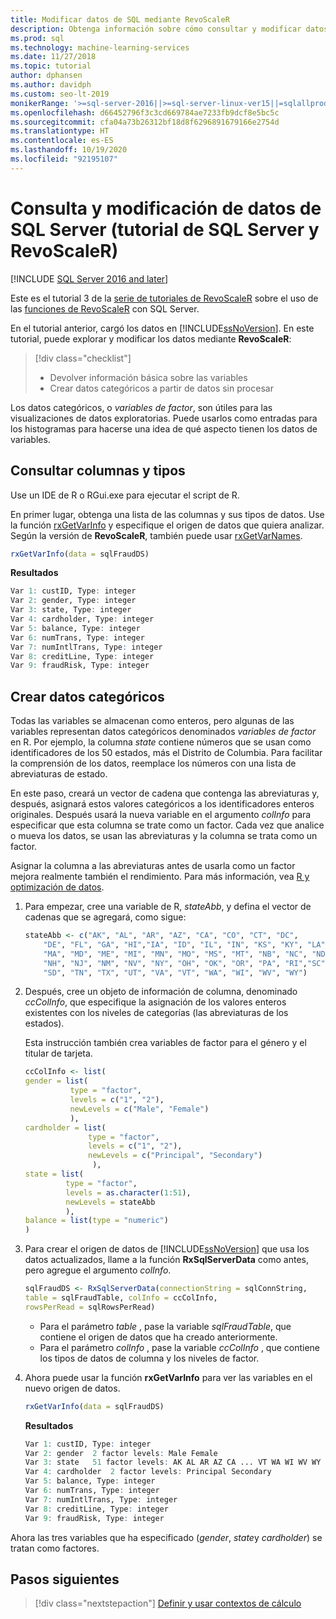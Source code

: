```yaml
---
title: Modificar datos de SQL mediante RevoScaleR
description: Obtenga información sobre cómo consultar y modificar datos mediante el lenguaje R en SQL Server, específicamente la función RevoScaleR.
ms.prod: sql
ms.technology: machine-learning-services
ms.date: 11/27/2018
ms.topic: tutorial
author: dphansen
ms.author: davidph
ms.custom: seo-lt-2019
monikerRange: '>=sql-server-2016||>=sql-server-linux-ver15||=sqlallproducts-allversions'
ms.openlocfilehash: d66452796f3c3cd669784ae7233fb9dcf8e5bc5c
ms.sourcegitcommit: cfa04a73b26312bf18d8f6296891679166e2754d
ms.translationtype: HT
ms.contentlocale: es-ES
ms.lasthandoff: 10/19/2020
ms.locfileid: "92195107"
---
```

# <a name="query-and-modify-the-sql-server-data-sql-server-and-revoscaler-tutorial"></a>Consulta y modificación de datos de SQL Server (tutorial de SQL Server y RevoScaleR)
[!INCLUDE [SQL Server 2016 and later](../../includes/applies-to-version/sqlserver2016.md)]

Este es el tutorial 3 de la [serie de tutoriales de RevoScaleR](deepdive-data-science-deep-dive-using-the-revoscaler-packages.md) sobre el uso de las [funciones de RevoScaleR](/machine-learning-server/r-reference/revoscaler/revoscaler) con SQL Server.

En el tutorial anterior, cargó los datos en [!INCLUDE[ssNoVersion](../../includes/ssnoversion-md.md)]. En este tutorial, puede explorar y modificar los datos mediante **RevoScaleR**:

> [!div class="checklist"]
> * Devolver información básica sobre las variables
> * Crear datos categóricos a partir de datos sin procesar

Los datos categóricos, o *variables de factor*, son útiles para las visualizaciones de datos exploratorias. Puede usarlos como entradas para los histogramas para hacerse una idea de qué aspecto tienen los datos de variables.

## <a name="query-for-columns-and-types"></a>Consultar columnas y tipos

Use un IDE de R o RGui.exe para ejecutar el script de R. 

En primer lugar, obtenga una lista de las columnas y sus tipos de datos. Use la función [rxGetVarInfo](/machine-learning-server/r-reference/revoscaler/rxgetvarinfoxdf) y especifique el origen de datos que quiera analizar. Según la versión de **RevoScaleR**, también puede usar [rxGetVarNames](/machine-learning-server/r-reference/revoscaler/rxgetvarnames). 
  
```R
rxGetVarInfo(data = sqlFraudDS)
```

**Resultados**

```R
Var 1: custID, Type: integer
Var 2: gender, Type: integer
Var 3: state, Type: integer
Var 4: cardholder, Type: integer
Var 5: balance, Type: integer
Var 6: numTrans, Type: integer
Var 7: numIntlTrans, Type: integer
Var 8: creditLine, Type: integer
Var 9: fraudRisk, Type: integer
```

## <a name="create-categorical-data"></a>Crear datos categóricos

Todas las variables se almacenan como enteros, pero algunas de las variables representan datos categóricos denominados *variables de factor* en R. Por ejemplo, la columna *state* contiene números que se usan como identificadores de los 50 estados, más el Distrito de Columbia. Para facilitar la comprensión de los datos, reemplace los números con una lista de abreviaturas de estado.

En este paso, creará un vector de cadena que contenga las abreviaturas y, después, asignará estos valores categóricos a los identificadores enteros originales. Después usará la nueva variable en el argumento *colInfo* para especificar que esta columna se trate como un factor. Cada vez que analice o mueva los datos, se usan las abreviaturas y la columna se trata como un factor.

Asignar la columna a las abreviaturas antes de usarla como un factor mejora realmente también el rendimiento. Para más información, vea [R y optimización de datos](../r/r-and-data-optimization-r-services.md).

1. Para empezar, cree una variable de R, *stateAbb*, y defina el vector de cadenas que se agregará, como sigue:
  
    ```R
    stateAbb <- c("AK", "AL", "AR", "AZ", "CA", "CO", "CT", "DC",
        "DE", "FL", "GA", "HI","IA", "ID", "IL", "IN", "KS", "KY", "LA",
        "MA", "MD", "ME", "MI", "MN", "MO", "MS", "MT", "NB", "NC", "ND",
        "NH", "NJ", "NM", "NV", "NY", "OH", "OK", "OR", "PA", "RI","SC",
        "SD", "TN", "TX", "UT", "VA", "VT", "WA", "WI", "WV", "WY")
    ```

2. Después, cree un objeto de información de columna, denominado *ccColInfo*, que especifique la asignación de los valores enteros existentes con los niveles de categorías (las abreviaturas de los estados).
  
    Esta instrucción también crea variables de factor para el género y el titular de tarjeta.
  
    ```R
    ccColInfo <- list(
    gender = list(
              type = "factor",
              levels = c("1", "2"),
              newLevels = c("Male", "Female")
              ),
    cardholder = list(
                  type = "factor",
                  levels = c("1", "2"),
                  newLevels = c("Principal", "Secondary")
                   ),
    state = list(
             type = "factor",
             levels = as.character(1:51),
             newLevels = stateAbb
             ),
    balance = list(type = "numeric")
    )
    ```
  
3. Para crear el origen de datos de [!INCLUDE[ssNoVersion](../../includes/ssnoversion-md.md)] que usa los datos actualizados, llame a la función **RxSqlServerData** como antes, pero agregue el argumento *colInfo*.
  
    ```R
    sqlFraudDS <- RxSqlServerData(connectionString = sqlConnString,
    table = sqlFraudTable, colInfo = ccColInfo,
    rowsPerRead = sqlRowsPerRead)
    ```
  
    - Para el parámetro *table* , pase la variable *sqlFraudTable*, que contiene el origen de datos que ha creado anteriormente.
    - Para el parámetro *colInfo* , pase la variable *ccColInfo* , que contiene los tipos de datos de columna y los niveles de factor.

4.  Ahora puede usar la función **rxGetVarInfo** para ver las variables en el nuevo origen de datos.
  
    ```R
    rxGetVarInfo(data = sqlFraudDS)
    ```

    **Resultados**
    
    ```R
    Var 1: custID, Type: integer
    Var 2: gender  2 factor levels: Male Female
    Var 3: state   51 factor levels: AK AL AR AZ CA ... VT WA WI WV WY
    Var 4: cardholder  2 factor levels: Principal Secondary
    Var 5: balance, Type: integer
    Var 6: numTrans, Type: integer
    Var 7: numIntlTrans, Type: integer
    Var 8: creditLine, Type: integer
    Var 9: fraudRisk, Type: integer
    ```

Ahora las tres variables que ha especificado (*gender*, *state*y *cardholder*) se tratan como factores.

## <a name="next-steps"></a>Pasos siguientes

> [!div class="nextstepaction"]
> [Definir y usar contextos de cálculo](../../machine-learning/tutorials/deepdive-define-and-use-compute-contexts.md)